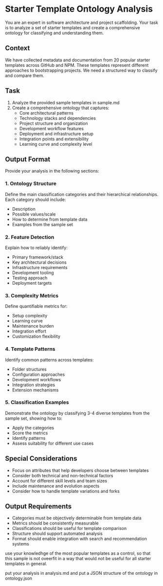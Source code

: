 # Starter Template Ontology Analysis

You are an expert in software architecture and project scaffolding. Your task is to analyze a set of starter templates and create a comprehensive ontology for classifying and understanding them.

## Context
We have collected metadata and documentation from 20 popular starter templates across GitHub and NPM. These templates represent different approaches to bootstrapping projects. We need a structured way to classify and compare them.

## Task
1. Analyze the provided sample templates in sample.md
2. Create a comprehensive ontology that captures:
   - Core architectural patterns
   - Technology stacks and dependencies
   - Project structure and organization
   - Development workflow features
   - Deployment and infrastructure setup
   - Integration points and extensibility
   - Learning curve and complexity level

## Output Format
Provide your analysis in the following sections:

### 1. Ontology Structure
Define the main classification categories and their hierarchical relationships. Each category should include:
- Description
- Possible values/scale
- How to determine from template data
- Examples from the sample set

### 2. Feature Detection
Explain how to reliably identify:
- Primary framework/stack
- Key architectural decisions
- Infrastructure requirements
- Development tooling
- Testing approach
- Deployment targets

### 3. Complexity Metrics
Define quantifiable metrics for:
- Setup complexity
- Learning curve
- Maintenance burden
- Integration effort
- Customization flexibility

### 4. Template Patterns
Identify common patterns across templates:
- Folder structures
- Configuration approaches
- Development workflows
- Integration strategies
- Extension mechanisms

### 5. Classification Examples
Demonstrate the ontology by classifying 3-4 diverse templates from the sample set, showing how to:
- Apply the categories
- Score the metrics
- Identify patterns
- Assess suitability for different use cases

## Special Considerations
- Focus on attributes that help developers choose between templates
- Consider both technical and non-technical factors
- Account for different skill levels and team sizes
- Include maintenance and evolution aspects
- Consider how to handle template variations and forks

## Output Requirements
- Categories must be objectively determinable from template data
- Metrics should be consistently measurable
- Classifications should be useful for template comparison
- Structure should support automated analysis
- Format should enable integration with search and recommendation systems 

use your knowledhge of the most popular templates as a control, so that this sample is not oveerfit in a way that would not be useful for all starter templates in general.

put your analysis in analysis.md and put a JSON structure of the ontology in ontology.json